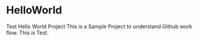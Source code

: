 # HelloWorld
Test Hello World Project
This is a Sample Project to understand  Github work flow.
This is Test.
